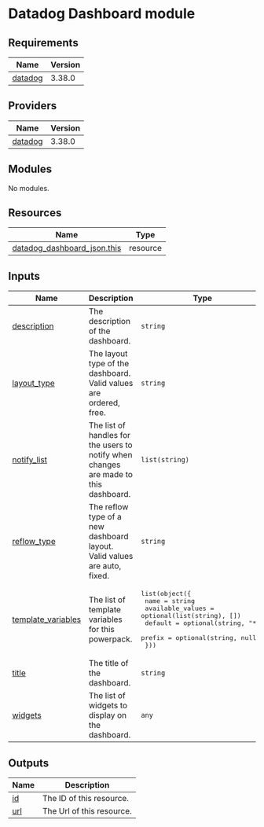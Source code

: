 # Datadog Dashboard module

## Requirements

| Name                                                               | Version |
| ------------------------------------------------------------------ | ------- |
| <a name="requirement_datadog"></a> [datadog](#requirement_datadog) | 3.38.0  |

## Providers

| Name                                                         | Version |
| ------------------------------------------------------------ | ------- |
| <a name="provider_datadog"></a> [datadog](#provider_datadog) | 3.38.0  |

## Modules

No modules.

## Resources

| Name                                                                                                                        | Type     |
| --------------------------------------------------------------------------------------------------------------------------- | -------- |
| [datadog_dashboard_json.this](https://registry.terraform.io/providers/DataDog/datadog/3.38.0/docs/resources/dashboard_json) | resource |

## Inputs

| Name                                                                                    | Description                                                                          | Type                                                                                                                                                                          | Default | Required |
| --------------------------------------------------------------------------------------- | ------------------------------------------------------------------------------------ | ----------------------------------------------------------------------------------------------------------------------------------------------------------------------------- | ------- | :------: |
| <a name="input_description"></a> [description](#input_description)                      | The description of the dashboard.                                                    | `string`                                                                                                                                                                      | `null`  |    no    |
| <a name="input_layout_type"></a> [layout_type](#input_layout_type)                      | The layout type of the dashboard. Valid values are ordered, free.                    | `string`                                                                                                                                                                      | n/a     |   yes    |
| <a name="input_notify_list"></a> [notify_list](#input_notify_list)                      | The list of handles for the users to notify when changes are made to this dashboard. | `list(string)`                                                                                                                                                                | `[]`    |    no    |
| <a name="input_reflow_type"></a> [reflow_type](#input_reflow_type)                      | The reflow type of a new dashboard layout. Valid values are auto, fixed.             | `string`                                                                                                                                                                      | `null`  |    no    |
| <a name="input_template_variables"></a> [template_variables](#input_template_variables) | The list of template variables for this powerpack.                                   | <pre>list(object({<br> name = string<br> available_values = optional(list(string), [])<br> default = optional(string, "\*")<br> prefix = optional(string, null)<br> }))</pre> | `[]`    |    no    |
| <a name="input_title"></a> [title](#input_title)                                        | The title of the dashboard.                                                          | `string`                                                                                                                                                                      | n/a     |   yes    |
| <a name="input_widgets"></a> [widgets](#input_widgets)                                  | The list of widgets to display on the dashboard.                                     | `any`                                                                                                                                                                         | `[]`    |    no    |

## Outputs

| Name                                         | Description               |
| -------------------------------------------- | ------------------------- |
| <a name="output_id"></a> [id](#output_id)    | The ID of this resource.  |
| <a name="output_url"></a> [url](#output_url) | The Url of this resource. |
